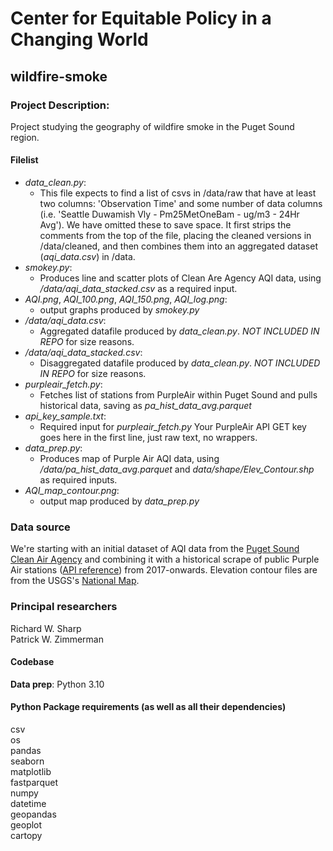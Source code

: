 # Center for Equitable Policy in a Changing World
## wildfire-smoke

### Project Description:
Project studying the geography of wildfire smoke in the Puget Sound region.

#### Filelist
- _data_clean.py_:
  - This file expects to find a list of csvs in /data/raw that have at least two columns: 'Observation Time' and some number of data columns (i.e. 'Seattle Duwamish Vly - Pm25MetOneBam - ug/m3 - 24Hr Avg').  We have omitted these to save space. It first strips the comments from the top of the file, placing the cleaned versions in /data/cleaned, and then combines them into an aggregated dataset (_aqi_data.csv_) in /data.
- _smokey.py_:
  - Produces line and scatter plots of Clean Are Agency AQI data, using _/data/aqi_data_stacked.csv_ as a required input.  
- _AQI.png_, _AQI_100.png_, _AQI_150.png_, _AQI_log.png_:
  - output graphs produced by _smokey.py_
- _/data/aqi_data.csv_:
  - Aggregated datafile produced by _data_clean.py_. _NOT INCLUDED IN REPO_ for size reasons.
- _/data/aqi_data_stacked.csv_:
  - Disaggregated datafile produced by _data_clean.py_. _NOT INCLUDED IN REPO_ for size reasons.
- _purpleair_fetch.py_:
  - Fetches list of stations from PurpleAir within Puget Sound and pulls historical data, saving as _pa_hist_data_avg.parquet_
- _api_key_sample.txt_:
  - Required input for _purpleair_fetch.py_ Your PurpleAir API GET key goes here in the first line, just raw text, no wrappers.
- _data_prep.py_:
  - Produces map of Purple Air AQI data, using _/data/pa_hist_data_avg.parquet_ and _data/shape/Elev_Contour.shp_ as required inputs.  
- _AQI_map_contour.png_:
  - output map produced by _data_prep.py_

### Data source
We're starting with an initial dataset of AQI data from the [Puget Sound Clean Air Agency](https://pscleanair.gov/154/Air-Quality-Data) and combining it with a historical scrape of public Purple Air stations ([API reference](https://api.purpleair.com/#api-sensors-get-sensor-history)) from 2017-onwards.  Elevation contour files are from the USGS's [National Map](https://www.sciencebase.gov/catalog/item/4f70ab22e4b058caae3f8deb).

### Principal researchers
Richard W. Sharp\
Patrick W. Zimmerman

#### Codebase
**Data prep**: Python 3.10

#### Python Package requirements (as well as all their dependencies)
csv\
os\
pandas\
seaborn\
matplotlib\
fastparquet\
numpy\
datetime\
geopandas\
geoplot\
cartopy
